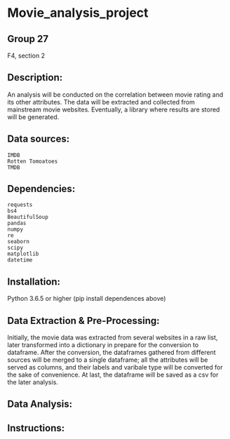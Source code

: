 # Movie_analysis_project

## Group 27
F4, section 2
## Description:
An analysis will be conducted on the correlation between movie rating and its other attributes. The data will be extracted and collected from mainstream movie websites. Eventually, a library where results are stored will be generated.
## Data sources:
```
IMDB
Rotten Tomoatoes
TMDB
```
## Dependencies:
```
requests
bs4 
BeautifulSoup
pandas
numpy
re
seaborn
scipy
matplotlib
datetime
```
## Installation:
Python 3.6.5 or higher
(pip install dependences above)

## Data Extraction & Pre-Processing:
Initially, the movie data was extracted from several websites in a raw list, later transformed into a dictionary in prepare for the conversion to dataframe. After the conversion, the dataframes gathered from different sources will be merged to a single dataframe; all the attributes will be served as columns, and their labels and varibale type will be converted for the sake of convenience. At last, the dataframe will be saved as a csv for the later analysis.

## Data Analysis:


## Instructions:





